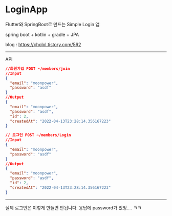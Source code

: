 # LoginApp

Flutter와 SpringBoot로 만드는 Simple Login 앱

spring boot + kotlin + gradle + JPA

blog : https://cholol.tistory.com/562

---
API 
```json
//회원가입 POST ~/members/join
//Input
{
  "email": "moonpower",
  "password": "asdf"
}
//Output
{
  "email": "moonpower",
  "password": "asdf",
  "id": 2,
  "createdAt": "2022-04-13T23:28:14.356167223"
}

// 로그인 POST ~/members/Login
//Input
{
  "email": "moonpower",
  "password": "asdf"
}
//Output
{
  "email": "moonpower",
  "password": "asdf",
  "id": 2,
  "createdAt": "2022-04-13T23:28:14.356167223"
}
```
---
실제 로그인은 이렇게 만들면 안됩니다. 응답에 password가 있엉.... ㅋㅋ 